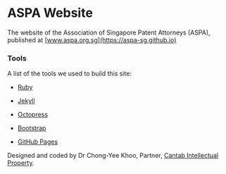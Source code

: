 # ASPA Website

The website of the Association of Singapore Patent Attorneys (ASPA), published at [www.aspa.org.sg](https://aspa-sg.github.io)

### Tools

A list of the tools we used to build this site:

* [Ruby](http://www.rubylang.org)

* [Jekyll](http://jekyllrb.com)

* [Octopress](http://octopress.org)

* [Bootstrap](http://www.getbootstrap.com)

* [GitHub Pages](https://pages.github.com)

Designed and coded by Dr Chong-Yee Khoo, Partner, [Cantab Intellectual Property](https://www.cantab-ip.com).
